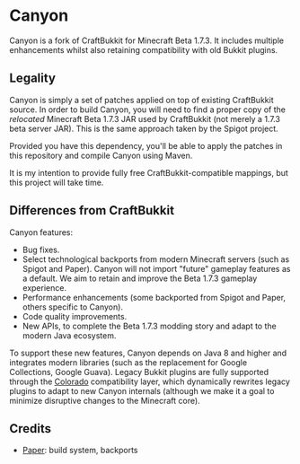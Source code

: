# Canyon

Canyon is a fork of CraftBukkit for Minecraft Beta 1.7.3. It includes multiple
enhancements whilst also retaining compatibility with old Bukkit plugins.

## Legality

Canyon is simply a set of patches applied on top of existing CraftBukkit source.
In order to build Canyon, you will need to find a proper copy of the _relocated_
Minecraft Beta 1.7.3 JAR used by CraftBukkit (not merely a 1.7.3 beta server JAR).
This is the same approach taken by the Spigot project.

Provided you have this dependency, you'll be able to apply the patches in this
repository and compile Canyon using Maven.

It is my intention to provide fully free CraftBukkit-compatible mappings, but this
project will take time.

## Differences from CraftBukkit

Canyon features:

* Bug fixes.
* Select technological backports from modern Minecraft servers (such as Spigot
  and Paper). Canyon will not import "future" gameplay features as a default.
  We aim to retain and improve the Beta 1.7.3 gameplay experience.
* Performance enhancements (some backported from Spigot and Paper, others specific
  to Canyon).
* Code quality improvements.
* New APIs, to complete the Beta 1.7.3 modding story and adapt to the modern
  Java ecosystem.

To support these new features, Canyon depends on Java 8 and higher and integrates
modern libraries (such as the replacement for Google Collections, Google Guava).
Legacy Bukkit plugins are fully supported through the [Colorado](https://github.com/canyonmodded/colorado)
compatibility layer, which dynamically rewrites legacy plugins to adapt to new
Canyon internals (although we make it a goal to minimize disruptive changes to
the Minecraft core).

## Credits

* [Paper](https://papermc.io/): build system, backports